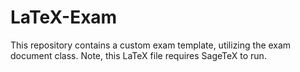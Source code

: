 # LaTeX-Exam
This repository contains a custom exam template, utilizing the exam document class.
Note, this LaTeX file requires SageTeX to run.
